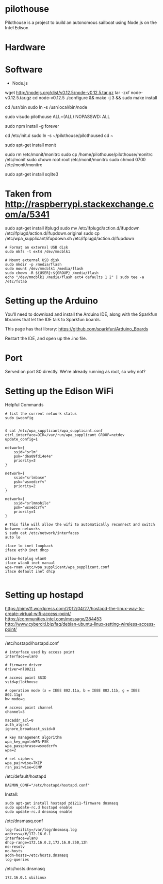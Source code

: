 # pilothouse

Pilothouse is a project to build an autonomous sailboat using Node.js on the Intel Edison.


# Hardware



# Software

- Node.js


wget http://nodejs.org/dist/v0.12.5/node-v0.12.5.tar.gz
tar -zxf node-v0.12.5.tar.gz
cd node-v0.12.5
./configure && make -j 3 && sudo make install

cd /usr/bin
sudo ln -s /usr/local/bin/node

sudo visudo
pilothouse ALL=(ALL) NOPASSWD: ALL


sudo npm install -g forever

cd /etc/init.d
sudo ln -s ~/pilothouse/pilothoused
cd ~


sudo apt-get install monit

sudo rm /etc/monit/monitrc
sudo cp /home/pilothouse/pilothouse/monitrc /etc/monit
sudo chown root:root /etc/monit/monitrc
sudo chmod 0700 /etc/monit/monitrc

sudo apt-get install sqlite3



# Taken from http://raspberrypi.stackexchange.com/a/5341
sudo apt-get install ifplugd
sudo mv /etc/ifplugd/action.d/ifupdown /etc/ifplugd/action.d/ifupdown.original
sudo cp /etc/wpa_supplicant/ifupdown.sh /etc/ifplugd/action.d/ifupdown




```
# Format an external USB disk
sudo mkfs -t ext4 /dev/mmcblk1

# Mount external USB disk
sudo mkdir -p /media/flash
sudo mount /dev/mmcblk1 /media/flash
sudo chown -R ${USER}:${GROUP} /media/flash
echo "/dev/mmcblk1 /media/flash ext4 defaults 1 2" | sudo tee -a /etc/fstab
```



# Setting up the Arduino

You'll need to download and install the Arduino IDE, along with the Sparkfun libraries that let the IDE talk to Sparkfun boards.

This page has that library:
https://github.com/sparkfun/Arduino_Boards

Restart the IDE, and open up the .ino file.




# Port
Served on port 80 directly. We're already running as root, so why not?





# Setting up the Edison WiFi


Helpful Commands

```
# list the current network status
sudo iwconfig


$ cat /etc/wpa_supplicant/wpa_supplicant.conf 
ctrl_interface=DIR=/var/run/wpa_supplicant GROUP=netdev
update_config=1

network={
	ssid="srlm"
	psk="d6a09fd14e4e"
	priority=3
}

network={
	ssid="srlmbase"
	psk="wsxedcrfv"
	priority=2
}

network={
	ssid="srlmmobile"
	psk="wsxedcrfv"
	priority=1
}

# This file will allow the wifi to automatically reconnect and switch between networks
$ sudo cat /etc/network/interfaces 
auto lo 

iface lo inet loopback 
iface eth0 inet dhcp 

allow-hotplug wlan0 
iface wlan0 inet manual 
wpa-roam /etc/wpa_supplicant/wpa_supplicant.conf 
iface default inet dhcp


```



# Setting up hostapd
https://nims11.wordpress.com/2012/04/27/hostapd-the-linux-way-to-create-virtual-wifi-access-point/
https://communities.intel.com/message/284453
http://www.cyberciti.biz/faq/debian-ubuntu-linux-setting-wireless-access-point/

-------------------------------------------------------------------------



/etc/hostapd/hostapd.conf
```
# interface used by access point
interface=wlan0

# firmware driver
driver=nl80211

# access point SSID
ssid=pilothouse

# operation mode (a = IEEE 802.11a, b = IEEE 802.11b, g = IEEE 802.11g)
hw_mode=g

# access point channel
channel=3

macaddr_acl=0
auth_algs=1
ignore_broadcast_ssid=0

# key management algorithm
wpa_key_mgmt=WPA-PSK
wpa_passphrase=wsxedcrfv
wpa=2

# set ciphers
wpa_pairwise=TKIP
rsn_pairwise=CCMP
```

/etc/default/hostapd
```
DAEMON_CONF="/etc/hostapd/hostapd.conf"
```



Install:
```
sudo apt-get install hostapd zd1211-firmware dnsmasq
sudo update-rc.d hostapd enable
sudo update-rc.d dnsmasq enable

```

/etc/dnsmasq.conf
```
log-facility=/var/log/dnsmasq.log
address=/#/172.16.0.1
interface=wlan0
dhcp-range=172.16.0.2,172.16.0.250,12h
no-resolv
no-hosts
addn-hosts=/etc/hosts.dnsmasq
log-queries
```

/etc/hosts.dnsmasq
```
172.16.0.1 ubilinux
```
